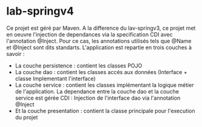 # lab-springv4
Ce projet est géré par Maven. 
A la difference du lav-springv3, ce projet met en oeuvre l'injection de dependances via la specification CDI avec l'annotation @Inject.
Pour ce cas, les annotations utilisés tels que @Name et @Inject sont dits standarts.
L'application est repartie en trois couches à savoir :
- La couche persistence : contient les classes POJO
- La couche dao : contient les classes accés aux données (Interface + classe Implementant l'interface)
- La couche service : contient les classes implémentant la logique métier de l'application. 
La dependance entre la couche dao et la couche service est gérée CDI : Injection de l'interface dao via l'annotation @Inject
- Et la couche presentation : contient la classe principale pour l'execution du projet
